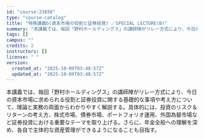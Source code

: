 ```yaml
---
id: "course:23650"
type: "course-catalog"
title: "特殊講義b(資本市場の役割と証券投資) ／SPECIAL LECTURE(B)"
summary: "本講義では、毎回「野村ホールディングス」の講師陣がリレー方式により、今日の資本市場に求められる役割と証券投資に関する基礎的な事項や考え方について、理論と実務の両面からわかりやすく解説する。具体的には、投資のリスク＆リターンの考え方、株式市場…"
tags: []
campus: ""
credits: 2
instructors: []
license: " "
version:
  created_at: "2025-10-09T03:48:57Z"
  updated_at: "2025-10-09T03:48:57Z"
---
```


本講義では、毎回「野村ホールディングス」の講師陣がリレー方式により、今日の資本市場に求められる役割と証券投資に関する基礎的な事項や考え方について、理論と実務の両面からわかりやすく解説する。具体的には、投資のリスク＆リターンの考え方、株式市場、債券市場、ポートフォリオ運用、外国為替市場など証券投資における重要なテーマを取り上げる。さらに、年金全般への理解を深め、各自で主体的な資産管理ができるようになることも目指す。
